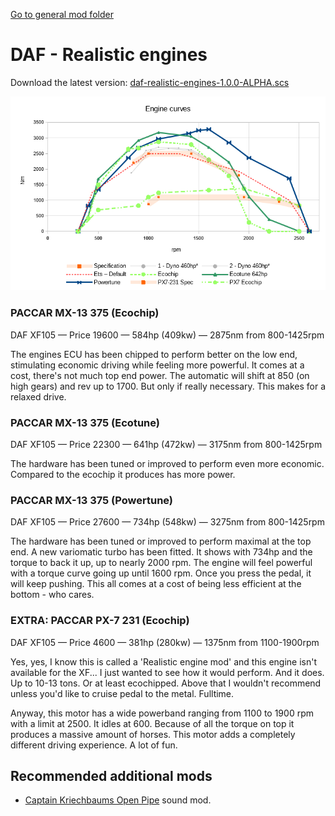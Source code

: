 [Go to general mod folder](../)

# DAF - Realistic engines

Download the latest version: [daf-realistic-engines-1.0.0-ALPHA.scs](daf-realistic-engines-1.0.0-ALPHA.scs)

![Torque curves](README-CURVES.png "Torque curves")

### PACCAR MX-13 375 (Ecochip)

DAF XF105 — Price 19600 — 584hp (409kw) — 2875nm from 800-1425rpm

The engines ECU has been chipped to perform better on the low end, stimulating economic driving while feeling more powerful. It comes at a cost, there's not much top end power. The automatic will shift at 850 (on high gears) and rev up to 1700. But only if really necessary. This makes for a relaxed drive.

### PACCAR MX-13 375 (Ecotune)

DAF XF105 — Price 22300 — 641hp (472kw) — 3175nm from 800-1425rpm

The hardware has been tuned or improved to perform even more economic. Compared to the ecochip it produces has more power.

### PACCAR MX-13 375 (Powertune)

DAF XF105 — Price 27600 — 734hp (548kw) — 3275nm from 800-1425rpm

The hardware has been tuned or improved to perform maximal at the top end. A new variomatic turbo has been fitted. It shows with 734hp and the torque to back it up, up to nearly 2000 rpm. The engine will feel powerful with a torque curve going up until 1600 rpm. Once you press the pedal, it will keep pushing. This all comes at a cost of being less efficient at the bottom - who cares.

### EXTRA: PACCAR PX-7 231 (Ecochip)

DAF XF105 — Price 4600 — 381hp (280kw) — 1375nm from 1100-1900rpm

Yes, yes, I know this is called a 'Realistic engine mod' and this engine isn't available for the XF... I just wanted to see how it would perform. And it does. Up to 10-13 tons. Or at least ecochipped. Above that I wouldn't recommend unless you'd like to cruise pedal to the metal. Fulltime.

Anyway, this motor has a wide powerband ranging from 1100 to 1900 rpm with a limit at 2500. It idles at 600. Because of all the torque on top it produces a massive amount of horses. This motor adds a completely different driving experience. A lot of fun.

## Recommended additional mods

- [Captain Kriechbaums Open Pipe](https://www.youtube.com/watch?v=K7oau37VCag) sound mod.